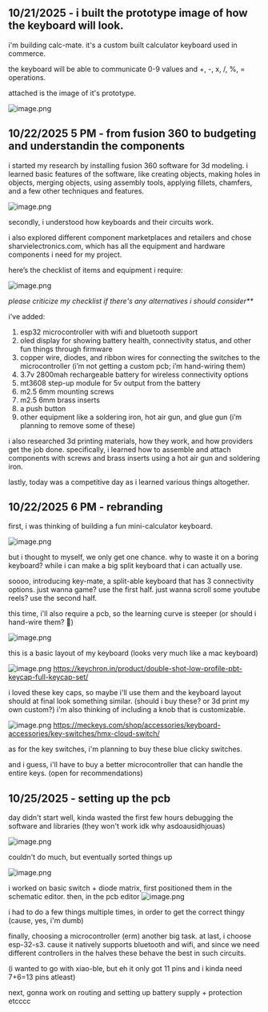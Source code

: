 <!--
  ===================    !!READ THIS NOTICE!!   ====================
  DO NOT edit this file manually. Your changes WILL BE OVERWRITTEN!
  This journal is auto generated and updated by Hack Club Blueprint.
  To edit this file, please edit your journal entries on Blueprint.
  ==================================================================
-->

## 10/21/2025 - i built the prototype image of how the keyboard will look.  

i'm building calc-mate.
it's a custom built calculator keyboard used in commerce.


the keyboard will be able to communicate 0-9 values and +, -, x, /, %, = operations.

attached is the image of it's prototype.

![image.png](https://blueprint.hackclub.com/user-attachments/blobs/proxy/eyJfcmFpbHMiOnsiZGF0YSI6NDA0NywicHVyIjoiYmxvYl9pZCJ9fQ==--14ea3b702c6708a29244555bda86b281e669dbf4/image.png)
  

## 10/22/2025 5 PM - from fusion 360 to budgeting and understandin the components  

i started my research by installing fusion 360 software for 3d modeling. i learned basic features of the software, like creating objects, making holes in objects, merging objects, using assembly tools, applying fillets, chamfers, and a few other techniques and features.

![image.png](https://blueprint.hackclub.com/user-attachments/blobs/proxy/eyJfcmFpbHMiOnsiZGF0YSI6NDM1NCwicHVyIjoiYmxvYl9pZCJ9fQ==--08e60e34bda4d3fc2ea5e659b37462912fb2820c/image.png)

secondly, i understood how keyboards and their circuits work.

i also explored different component marketplaces and retailers and chose sharvielectronics.com, which has all the equipment and hardware components i need for my project.

here’s the checklist of items and equipment i require:

![image.png](https://blueprint.hackclub.com/user-attachments/blobs/proxy/eyJfcmFpbHMiOnsiZGF0YSI6NDM1NywicHVyIjoiYmxvYl9pZCJ9fQ==--7934eafc393eae2fd3b0de97c76cc6d9c44109b8/image.png)

_please criticize my checklist if there's any alternatives i should consider**_

i've added:

1. esp32 microcontroller with wifi and bluetooth support
2. oled display for showing battery health, connectivity status, and other fun things through firmware
3. copper wire, diodes, and ribbon wires for connecting the switches to the microcontroller (i’m not getting a custom pcb; i’m hand-wiring them)
4. 3.7v 2800mah rechargeable battery for wireless connectivity options
5. mt3608 step-up module for 5v output from the battery
6. m2.5 6mm mounting screws
7. m2.5 6mm brass inserts
8. a push button
9. other equipment like a soldering iron, hot air gun, and glue gun (i’m planning to remove some of these)


i also researched 3d printing materials, how they work, and how providers get the job done. specifically, i learned how to assemble and attach components with screws and brass inserts using a hot air gun and soldering iron.

lastly, today was a competitive day as i learned various things altogether.  

## 10/22/2025 6 PM - rebranding  

first, i was thinking of building a fun mini-calculator keyboard.

![image.png](https://blueprint.hackclub.com/user-attachments/blobs/proxy/eyJfcmFpbHMiOnsiZGF0YSI6NDM2MSwicHVyIjoiYmxvYl9pZCJ9fQ==--10562a82e5e4b48b38e551e2abb5816cae978dc1/image.png)

but i thought to myself, we only get one chance. why to waste it on a boring keyboard? while i can make a big split keyboard that i can actually use.

soooo, introducing key-mate, a split-able keyboard that has 3 connectivity options.
just wanna game? use the first half. just wanna scroll some youtube reels? use the second half.

this time, i'll also require a pcb, so the learning curve is steeper (or should i hand-wire them? 👀)

![image.png](https://blueprint.hackclub.com/user-attachments/blobs/proxy/eyJfcmFpbHMiOnsiZGF0YSI6NDM3MCwicHVyIjoiYmxvYl9pZCJ9fQ==--c76e1d1461c8e7e1e84f0c989e4a5acb9ee69270/image.png)

this is a basic layout of my keyboard (looks very much like a mac keyboard)

![image.png](https://blueprint.hackclub.com/user-attachments/blobs/proxy/eyJfcmFpbHMiOnsiZGF0YSI6NDM3MSwicHVyIjoiYmxvYl9pZCJ9fQ==--d4dea413e850f200cc1b93621b4bcae2cd28b712/image.png)
https://keychron.in/product/double-shot-low-profile-pbt-keycap-full-keycap-set/

i loved these key caps, so maybe i'll use them and the keyboard layout should at final look something similar. (should i buy these? or 3d print my own custom?)
i'm also thinking of including a knob that is customizable.

![image.png](https://blueprint.hackclub.com/user-attachments/blobs/proxy/eyJfcmFpbHMiOnsiZGF0YSI6NDM4NSwicHVyIjoiYmxvYl9pZCJ9fQ==--43817706dceb236e9aeb42e647d4abe53bde7423/image.png)
https://meckeys.com/shop/accessories/keyboard-accessories/key-switches/hmx-cloud-switch/

as for the key switches, i'm planning to buy these blue clicky switches.

and i guess, i'll have to buy a better microcontroller that can handle the entire keys. (open for recommendations)  

## 10/25/2025 - setting up the pcb  

day didn't start well,
kinda wasted the first few hours debugging the software and libraries (they won't work idk why asdoausidhjouas)

![image.png](https://blueprint.hackclub.com/user-attachments/blobs/proxy/eyJfcmFpbHMiOnsiZGF0YSI6NTIxNSwicHVyIjoiYmxvYl9pZCJ9fQ==--2af2babf15e339de14d4c8112f138905dea8c8be/image.png)


couldn't do much, but eventually sorted things up

![image.png](https://blueprint.hackclub.com/user-attachments/blobs/proxy/eyJfcmFpbHMiOnsiZGF0YSI6NTIxOCwicHVyIjoiYmxvYl9pZCJ9fQ==--aaa3aafe1f3a30b616852d6e707067748aec3992/image.png)

i worked on basic switch + diode matrix, first positioned them in the schematic editor. then, in the pcb editor
![image.png](https://blueprint.hackclub.com/user-attachments/blobs/proxy/eyJfcmFpbHMiOnsiZGF0YSI6NTIyMCwicHVyIjoiYmxvYl9pZCJ9fQ==--9d0abfca776fdf7a2e3a6695e05d991253c47190/image.png)

i had to do a few things multiple times, in order to get the correct thingy (cause, yes, i'm dumb)

finally, choosing a microcontroller (erm) another big task.
at last, i choose esp-32-s3.
cause it natively supports bluetooth and wifi, and since we need different controllers in the halves these behave the best in such circuits.

(i wanted to go with xiao-ble, but eh it only got 11 pins and i kinda need 7+6=13 pins atleast)

next, gonna work on routing and setting up battery supply + protection etcccc  


